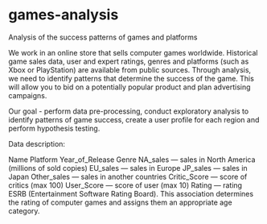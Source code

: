 # games-analysis
Analysis of the success patterns of games and platforms

We work in an online store that sells computer games worldwide. Historical game sales data, user and expert ratings, genres and platforms (such as Xbox or PlayStation) are available from public sources. Through analysis, we need to identify patterns that determine the success of the game. This will allow you to bid on a potentially popular product and plan advertising campaigns.

Our goal - perform data pre-processing, conduct exploratory analysis to identify patterns of game success, create a user profile for each region and perform hypothesis testing.

Data description:

Name
Platform
Year_of_Release
Genre
NA_sales — sales in North America (millions of sold copies)
EU_sales — sales in Europe
JP_sales — sales in Japan
Other_sales — sales in another countries
Critic_Score — score of critics (max 100)
User_Score — score of user (max 10)
Rating — rating ESRB (Entertainment Software Rating Board). This association determines the rating of computer games and assigns them an appropriate age category.
